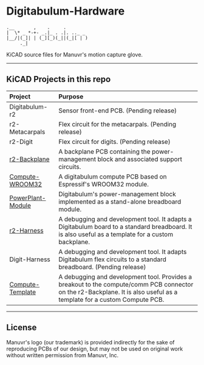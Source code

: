 # Digitabulum-Hardware


    .__       ,    .     .
    |  \* _ *-+- _.|_ . .|. .._ _
    |__/|(_]| | (_][_)(_||(_|[ | )
         ._|                      


KiCAD source files for Manuvr's motion capture glove.

------------------------

## KiCAD Projects in this repo


Project | Purpose
:-----|:------
Digitabulum-r2 | Sensor front-end PCB. (Pending release)
r2-Metacarpals | Flex circuit for the metacarpals. (Pending release)
r2-Digit | Flex circuit for digits. (Pending release)
[r2-Backplane](r2-Backplane) | A backplane PCB containing the power-management block and associated support circuits.
[Compute-WROOM32](Compute-WROOM32) | A digitabulum compute PCB based on Espressif's WROOM32 module.
[PowerPlant-Module](PowerPlant-Module) | Digitabulum's power-management block implemented as a stand-alone breadboard module.
[r2-Harness](r2-Harness) | A debugging and development tool. It adapts a Digitabulum board to a standard breadboard. It is also useful as a template for a custom backplane.
Digit-Harness | A debugging and development tool. It adapts Digitabulum flex circuits to a standard breadboard. (Pending release)
[Compute-Template](Compute-Template) | A debugging and development tool. Provides a breakout to the compute/comm PCB connector on the r2-Backplane. It is also useful as a template for a custom Compute PCB.


------------------------

## License

Manuvr's logo (our trademark) is provided indirectly for the sake of reproducing PCBs of our design, but may not be used on original work without written permission from Manuvr, Inc.

